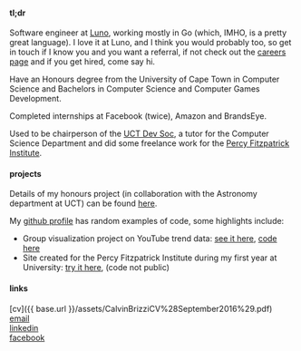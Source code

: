 #### tl;dr

Software engineer at [Luno](https://www.luno.com/), working mostly in Go (which, IMHO, is a pretty great language). I love it at Luno, and I think you would probably too, so get in touch if I know you and you want a referral, if not check out the [careers page](https://www.luno.com/en/careers) and if you get hired, come say hi.

Have an Honours degree from the University of Cape Town in Computer Science and Bachelors in Computer Science and Computer Games Development.

Completed internships at Facebook (twice), Amazon and BrandsEye.

Used to be chairperson of the [UCT Dev Soc](https://www.facebook.com/groups/uctdev/), a tutor for the Computer Science Department and did some freelance work for the [Percy Fitzpatrick Institute](http://kysabymf.herokuapp.com/).

#### projects

Details of my honours project (in collaboration with the Astronomy department at UCT) can be found [here](http://calvinbrizzi.com/visastro/).

My [github profile](https://github.com/calvin-brizzi/) has random examples of code, some highlights include:

* Group visualization project on YouTube trend data: [see it here](https://people.cs.uct.ac.za/~mcgbri004/vis-project/visualization.html), [code here](https://github.com/Brian-McG/YouTube-Trends)
* Site created for the Percy Fitzpatrick Institute during my first year at University: [try it here](http://kysabymf.herokuapp.com/), (code not public)

#### links

[cv]({{ base.url }}/assets/CalvinBrizziCV%28September2016%29.pdf)  
[email](mailto:calvin.brizzi@gmail.com)  
[linkedin](https://www.linkedin.com/in/calvinbrizzi)  
[facebook](https://www.facebook.com/calvin.brizzi)  
